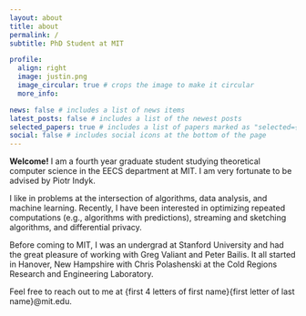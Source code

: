 ```yaml
---
layout: about
title: about
permalink: /
subtitle: PhD Student at MIT

profile:
  align: right
  image: justin.png
  image_circular: true # crops the image to make it circular
  more_info:

news: false # includes a list of news items
latest_posts: false # includes a list of the newest posts
selected_papers: true # includes a list of papers marked as "selected={true}"
social: false # includes social icons at the bottom of the page
---
```


**Welcome!** I am a fourth year graduate student studying theoretical computer science in the EECS department at MIT. I am very fortunate to be advised by Piotr Indyk.

I like in problems at the intersection of algorithms, data analysis, and machine learning. Recently, I have been interested in optimizing repeated computations (e.g., algorithms with predictions), streaming and sketching algorithms, and differential privacy.

Before coming to MIT, I was an undergrad at Stanford University and had the great pleasure of working with Greg Valiant and Peter Bailis. It all started in Hanover, New Hampshire with Chris Polashenski at the Cold Regions Research and Engineering Laboratory.

Feel free to reach out to me at {first 4 letters of first name}{first letter of last name}@mit.edu.
